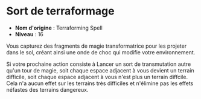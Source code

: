 # Sort de terraformage

 * **Nom d'origine** : Terraforming Spell
 * **Niveau** : 16


<p>Vous capturez des fragments de magie transformatrice pour les projeter dans le sol, créant ainsi une onde de choc qui modifie votre
environnement.</p>
<p>Si votre prochaine action consiste à Lancer un sort de transmutation autre qu'un tour de magie, soit chaque espace adjacent à vous devient un terrain difficile, soit chaque espace adjacent à vous n'est plus un terrain diffcile. Cela n'a aucun effet sur les terrains très difficiles et n'élimine pas les effets néfastes des terrains dangereux.</p>